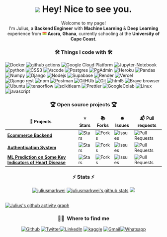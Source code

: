 <!DOCTYPE html>
<html lang="en">
<head>
</head>

<body>
<h1 align="center"><img src="https://emojis.slackmojis.com/emojis/images/1531849430/4246/blob-sunglasses.gif?1531849430" width="30" /> Hey! Nice to see you.</h1>

<p align="center">Welcome to my page! </br>
I'm Julius, a <b>Backend Engineer</b> with <b>Machine Learning</b> & <b>Deep Learning</b> experience from <img src="./assets/ghana.png" style="display:inline" width="13"/> <b>Accra, Ghana</b>, currently schooling at the <b>University of Cape Coast</b>. </p>

<h3 align="center">🛠️ Things I code with 🛠️</h3>

<p>
  <img alt="Docker" src="https://img.shields.io/badge/-Docker-46a2f1?style=for-the-badge&logo=docker&logoColor=white" />
  <img alt="github actions" src="https://img.shields.io/badge/-Github_Actions-2088FF?style=for-the-badge&logo=github-actions&logoColor=white" />
  <img alt="Google Cloud Platform" src="https://img.shields.io/badge/-Google_Cloud_Platform-1a73e8?style=for-the-badge&logo=google-cloud&logoColor=white" />
  <img alt="Jupyter-Notebook" src="https://img.shields.io/badge/Jupyter%20Notebook-%23286ed7?logo=jupyter&logoColor=white&style=for-the-badge" />
  <img alt="python" src="https://img.shields.io/badge/Python-%233776AB?logo=python&logoColor=white&style=for-the-badge">
  <img alt="CSS3" src="https://img.shields.io/badge/CSS%203-%231572B6?logo=css3&logoColor=white&style=for-the-badge" />
  <img alt="Vscode" src="https://img.shields.io/badge/Visual%20Studio%20Code-%23007ACC?logo=visualstudiocode&logoColor=white&style=for-the-badge" />
  <img alt="Postgres" src="https://img.shields.io/badge/PostgreSQL-%233e6cc1?logo=postgresql&logoColor=white&style=for-the-badge" />
  <img alt="PgAdmin" src="https://img.shields.io/badge/pgAdmin-%233e6cc1?logo=postgresql&logoColor=white&style=for-the-badge" />
  <img alt="Heroku" src="https://img.shields.io/badge/-Heroku-430098?logo=heroku&logoColor=white&style=for-the-badge" />
  <img alt="Pandas" src="https://img.shields.io/badge/Pandas-%23150458?logo=pandas&logoColor=white&style=for-the-badge" />
  <img alt="Numpy" src="https://img.shields.io/badge/Numpy-%23013243?logo=numpy&logoColor=white&style=for-the-badge" />
  <img alt="Django" src="https://img.shields.io/badge/Django-%23092E20?logo=django&logoColor=white&style=for-the-badge">
  <img alt="Nodejs" src="https://img.shields.io/badge/-Nodejs-43853d?logo=Node.js&logoColor=white&style=for-the-badge" />
  <img alt="Supabase" src="https://img.shields.io/badge/Supabase-%233FCF8E?logo=Supabase&logoColor=white&style=for-the-badge" />
  <img alt="Render" src="https://img.shields.io/badge/Render-%23a45b81?logo=render&logoColor=white&style=for-the-badge" />
  <img alt="Vercel" src="https://img.shields.io/badge/Vercel-%23B7178C?logo=vercel&logoColor=white&style=for-the-badge" />
  <img alt="Django rest" src="https://img.shields.io/badge/Django%20Rest%20Framework-%23EF323D?logo=django&logoColor=white&style=for-the-badge">
  <img alt="npm" src="https://img.shields.io/badge/-NPM-CB3837?logo=npm&logoColor=white&style=for-the-badge" />
  <img alt="Postman" src="https://img.shields.io/badge/Postman-%23FF6C37?logo=postman&logoColor=white&style=for-the-badge" />
  <img alt="GitHUb" src="https://img.shields.io/badge/GitHub-%23F37626?logo=github&logoColor=white&style=for-the-badge" />
  <img alt="Git" src="https://img.shields.io/badge/-Git-F05032?logo=git&logoColor=white&style=for-the-badge" />
  <img alt="html5" src="https://img.shields.io/badge/-HTML5-E34F26?logo=html5&logoColor=white&style=for-the-badge" />
  <img alt="Brave browser" src="https://img.shields.io/badge/-Brave_Browser-FB542B?logo=brave&logoColor=white&style=for-the-badge" />
  <img alt="Ubuntu" src="https://img.shields.io/badge/Ubuntu-%23E95420?logo=ubuntu&logoColor=white&style=for-the-badge" />
  <img alt="tensorflow" src="https://img.shields.io/badge/Tensorflow-%23FF6F00?logo=tensorflow&logoColor=white&style=for-the-badge">
  <img alt="scikitlearn" src="https://img.shields.io/badge/Scikit%20Learn-%23F7931E?logo=scikitlearn&logoColor=white&style=for-the-badge">
  <img alt="Prettier" src="https://img.shields.io/badge/-Prettier-F7B93E?logo=prettier&logoColor=white&style=for-the-badge" />
  <img alt="GoogleColab" src="https://img.shields.io/badge/Google%20Colab-%23F9AB00?logo=googlecolab&logoColor=white&style=for-the-badge" />
  <img alt="Linux" src="https://img.shields.io/badge/Linux-%23FCC624?logo=linux&logoColor=white&style=for-the-badge" />
  <img alt="javascript" src="https://img.shields.io/badge/JavaScript-%23dadb24?logo=javascript&logoColor=white&style=for-the-badge" />
  <br>
</p>


<h3 align="center">🏆 Open source projects 🏆</h3>
<table align="center">
  <thead align="center">
    <tr border: none;>
      <td><b>🎁 Projects</b></td>
      <td><b>⭐ Stars</b></td>
      <td><b>📚 Forks</b></td>
      <td><b>🛎 Issues</b></td>
      <td><b>📬 Pull requests</b></td>
    </tr>
  </thead>
  <tbody>
    <tr>
      <td><a href="https://github.com/juliusmarkwei/ecommerce-backend"><b>Ecommerce Backend</b></a></td>
      <td><img alt="Stars" src="https://img.shields.io/github/stars/juliusmarkwei/ecommerce-backend?style=flat-square&labelColor=343b41"/></td>
      <td><img alt="Forks" src="https://img.shields.io/github/forks/juliusmarkwei/ecommerce-backend?style=flat-square&labelColor=343b41"/></td>
      <td><img alt="Issues" src="https://img.shields.io/github/issues/juliusmarkwei/ecommerce-backend?style=flat-square&labelColor=343b41"/></td>
      <td><img alt="Pull Requests" src="https://img.shields.io/github/issues-pr/juliusmarkwei/ecommerce-backend?style=flat-square&labelColor=343b41"/></td>
    </tr>
	  <tr>
      <td><a href="https://github.com/juliusmarkwei/auth-system"><b>Authentication System</b></a></td>
      <td><img alt="Stars" src="https://img.shields.io/github/stars/juliusmarkwei/auth-system?style=flat-square&labelColor=343b41"/></td>
      <td><img alt="Forks" src="https://img.shields.io/github/forks/juliusmarkwei/auth-system?style=flat-square&labelColor=343b41"/></td>
      <td><img alt="Issues" src="https://img.shields.io/github/issues/juliusmarkwei/auth-system?style=flat-square&labelColor=343b41"/></td>
      <td><img alt="Pull Requests" src="https://img.shields.io/github/issues-pr/juliusmarkwei/auth-system?style=flat-square&labelColor=343b41"/></td>
    </tr>
    <tr>
      <td><a href="https://github.com/juliusmarkwei/Key-Indicators-of-Heart-Disease"><b>ML Prediction on Some Key Indicators of Heart Disease</b></a></td>
      <td><img alt="Stars" src="https://img.shields.io/github/stars/juliusmarkwei/Key-Indicators-of-Heart-Disease?style=flat-square&labelColor=343b41"/></td>
      <td><img alt="Forks" src="https://img.shields.io/github/forks/juliusmarkwei/Key-Indicators-of-Heart-Disease?style=flat-square&labelColor=343b41"/></td>
      <td><img alt="Issues" src="https://img.shields.io/github/issues/juliusmarkwei/Key-Indicators-of-Heart-Disease?style=flat-square&labelColor=343b41"/></td>
      <td><img alt="Pull Requests" src="https://img.shields.io/github/issues-pr/juliusmarkwei/Key-Indicators-of-Heart-Disease?style=flat-square&labelColor=343b41"/></td>
    </tr>
  </tbody>
</table>

<h3 align="center">⚡ Stats ⚡</h3>

<section style="text-align: center; display: block; margin: 0 auto;">
  <a href="https://github.com/denvercoder1/github-readme-streak-stats" style="text-align: center;"><img width=400 src="https://streak-stats.demolab.com/?user=juliusmarkwei&theme=dark&border=61dafb&hide_border=true" alt="juliusmarkwei" /></a>  <a style="text-align: center;" href="https://github.com/anuraghazra/github-readme-stats"><img width=400 src="https://github-readme-stats.vercel.app/api?username=juliusmarkwei&show_icons=true&include_all_commits=true&theme=dark&hide_border=true" alt="juliusmarkwei's github stats" /></a> <a style="text-align: center;" href="https://github.com/anuraghazra/github-readme-stats"><img width=350 src="https://github-readme-stats.vercel.app/api/top-langs/?username=juliusmarkwei&layout=compact&theme=dark&hide_border=true" /></a>
</section>

<br/>

 [![Julius's github activity graph](https://github-readme-activity-graph.vercel.app/graph?username=juliusmarkwei&theme=react-dark&area=true&height=500&radius=16)](https://github.com/ashutosh00710/github-readme-activity-graph)

<h3 align="center"> 🤙🏾 &nbsp;Where to find me </h3>

<p align="center"><a href="https://github.com/juliusmarkwei" target="_blank"><img alt="Github" src="https://img.shields.io/badge/GitHub-%2312100E.svg?&style=for-the-badge&logo=Github&logoColor=white" /></a> <a href="https://twitter.com/mrj_in_person" target="_blank"><img alt="Twitter" src="https://img.shields.io/badge/twitter-%231DA1F2.svg?&style=for-the-badge&logo=twitter&logoColor=white" /></a><a href="https://www.linkedin.com/in/julius-markwei-055359218" target="_blank"><img alt="LinkedIn" src="https://img.shields.io/badge/linkedin-%230077B5.svg?&style=for-the-badge&logo=linkedin&logoColor=white" /></a> <a href="https://www.kaggle.com/juliusmarkwei" target="_blank"><img alt="kaggle" src="https://img.shields.io/badge/Kaggle-%2320BEFF?style=for-the-badge&logo=kaggle&logoColor=white" /></a> <a href="mailto:juliusmarkwei2000@gmail.com" target="_blank"><img alt="Gmail" src="https://img.shields.io/badge/Gmail-%23EA4335?style=for-the-badge&logo=gmail&logoColor=white" /></a><a href="https://wa.link/zvidro" target="_blank"><img alt="Whatsapp" src="https://img.shields.io/badge/WhatsApp-%2325D366?style=for-the-badge&logo=whatsapp&logoColor=white" /></a></p>

</body>
</html>
